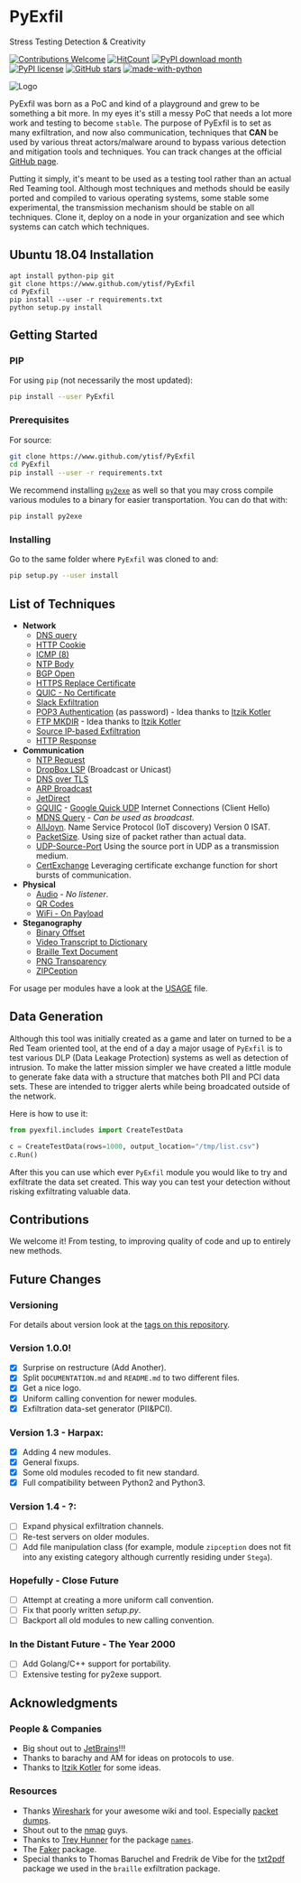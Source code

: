 # PyExfil
Stress Testing Detection & Creativity

[![Contributions Welcome](https://img.shields.io/badge/contributions-welcome-brightgreen.svg?style=round)](https://github.com/ytisf/PyExfil/issues)
[![HitCount](http://hits.dwyl.com/ytisf/PyExfil.svg)](http://hits.dwyl.com/ytisf/PyExfil)
[![PyPI download month](https://img.shields.io/pypi/dm/ansicolortags.svg)](https://pypi.python.org/pypi/pyexfil/)
[![PyPI license](https://img.shields.io/pypi/l/ansicolortags.svg)](https://pypi.python.org/pypi/pyexfil/)
[![GitHub stars](https://img.shields.io/github/stars/ytisf/PyExfil.svg?style=social&label=Star&maxAge=2592000)](https://GitHub.com/ytisf/PyExfil/stargazers/)
[![made-with-python](https://img.shields.io/badge/Made%20with-Python-1f425f.svg)](https://www.python.org/)

![Logo](https://www.morirt.com/img/PyExfil_Logo.png)

PyExfil was born as a PoC and kind of a playground and grew to be something a bit more. In my eyes it's still a messy PoC that needs a lot more work and testing to become `stable`. The purpose of PyExfil is to set as many exfiltration, and now also communication, techniques that **CAN** be used by various threat actors/malware around to bypass various detection and mitigation tools and techniques. You can track changes at the official [GitHub page](https://PyExfil.MoriRT.com/).

Putting it simply, it's meant to be used as a testing tool rather than an actual Red Teaming tool. Although most techniques and methods should be easily ported and compiled to various operating systems, some stable some experimental, the transmission mechanism should be stable on all techniques. Clone it, deploy on a node in your organization and see which systems can catch which techniques.

## Ubuntu 18.04 Installation

```
apt install python-pip git
git clone https://www.github.com/ytisf/PyExfil
cd PyExfil
pip install --user -r requirements.txt
python setup.py install
```

## Getting Started

### PIP
For using `pip` (not necessarily the most updated):
```bash
pip install --user PyExfil
```

### Prerequisites
For source:
```bash
git clone https://www.github.com/ytisf/PyExfil
cd PyExfil
pip install --user -r requirements.txt
```

We recommend installing [`py2exe`](http://www.py2exe.org/) as well so that you may cross compile various modules to a binary for easier transportation. You can do that with:

```bash
pip install py2exe
```

### Installing

Go to the same folder where `PyExfil` was cloned to and:
```bash
pip setup.py --user install
```

## List of Techniques

* **Network**
  * [DNS query](https://github.com/ytisf/PyExfil/blob/master/USAGE.md#dns-query)
  * [HTTP Cookie](https://github.com/ytisf/PyExfil/blob/master/USAGE.md#http-cookies)
  * [ICMP (8)](https://github.com/ytisf/PyExfil/blob/master/USAGE.md#icmp-echo-8)
  * [NTP Body](https://github.com/ytisf/PyExfil/blob/master/USAGE.md#ntp-body)
  * [BGP Open](https://github.com/ytisf/PyExfil/blob/master/USAGE.md#bgp-open)
  * [HTTPS Replace Certificate](https://github.com/ytisf/PyExfil/blob/master/USAGE.md#https-replace-certificate)
  * [QUIC - No Certificate](https://github.com/ytisf/PyExfil/blob/master/USAGE.md#quic)
  * [Slack Exfiltration](https://github.com/ytisf/PyExfil/blob/master/USAGE.md#slack)
  * [POP3 Authentication](https://github.com/ytisf/PyExfil/blob/master/USAGE.md#pop3-authentication) (as password) - Idea thanks to [Itzik Kotler](https://github.com/ikotler)
  * [FTP MKDIR](https://github.com/ytisf/PyExfil/blob/master/USAGE.md#ftp-mkdir) - Idea thanks to [Itzik Kotler](https://github.com/ikotler)
  * [Source IP-based Exfiltration](https://github.com/ytisf/PyExfil/blob/master/USAGE.md#source-ip-based-exfiltration)
  * [HTTP Response](https://github.com/ytisf/PyExfil/blob/master/USAGE.md#http-response)
* **Communication**
  * [NTP Request](https://github.com/ytisf/PyExfil/blob/master/USAGE.md#ntp-request)
  * [DropBox LSP](https://github.com/ytisf/PyExfil/blob/master/USAGE.md#dropbox-lsp) (Broadcast or Unicast)
  * [DNS over TLS](https://github.com/ytisf/PyExfil/blob/master/USAGE.md#dns-over-tls)
  * [ARP Broadcast](https://github.com/ytisf/PyExfil/blob/master/USAGE.md#arp-broadcast)
  * [JetDirect](https://github.com/ytisf/PyExfil/blob/master/USAGE.md#jetdirect)
  * [GQUIC](https://github.com/ytisf/PyExfil/blob/master/USAGE.md#gquic) - [Google Quick UDP](https://www.chromium.org/quic) Internet Connections (Client Hello)
  * [MDNS Query](https://github.com/ytisf/PyExfil/blob/master/USAGE.md#mdns-query) - *Can be used as broadcast.*
  * [AllJoyn](https://github.com/ytisf/PyExfil/blob/master/USAGE.md#alljoyn). Name Service Protocol (IoT discovery) Version 0 ISAT.
  * [PacketSize](https://github.com/ytisf/PyExfil/blob/master/USAGE.md#packet-size). Using size of packet rather than actual data.  
  * [UDP-Source-Port](https://github.com/ytisf/PyExfil/blob/master/USAGE.md#udp-sport) Using the source port in UDP as a transmission medium.
  * [CertExchange](https://github.com/ytisf/PyExfil/blob/master/USAGE.md#Certificate-Exchange) Leveraging certificate exchange function for short bursts of communication. 
* **Physical**
  * [Audio](https://github.com/ytisf/PyExfil/blob/master/USAGE.md#audio) - *No listener*.
  * [QR Codes](https://github.com/ytisf/PyExfil/blob/master/USAGE.md#qr-codes)
  * [WiFi - On Payload](https://github.com/ytisf/PyExfil/blob/master/USAGE.md#wifi-frame-payload)
* **Steganography**
  * [Binary Offset](https://github.com/ytisf/PyExfil/blob/master/USAGE.md#image-binary-offset)
  * [Video Transcript to Dictionary](https://github.com/ytisf/PyExfil/blob/master/USAGE.md#video-dictionary)
  * [Braille Text Document](https://github.com/ytisf/PyExfil/blob/master/USAGE.md#braille-text-document)
  * [PNG Transparency](https://github.com/ytisf/PyExfil/blob/master/USAGE.md#png-transparency)
  * [ZIPCeption](https://github.com/ytisf/PyExfil/blob/master/USAGE.md#zip-loop)

For usage per modules have a look at the [USAGE](https://www.github.com/ytisf/PyExfil/USAGE.md) file.

## Data Generation
Although this tool was initially created as a game and later on turned to be a Red Team oriented tool, at the end of a day a major usage of `PyExfil` is to test various DLP (Data Leakage Protection) systems as well as detection of intrusion. To make the latter mission simpler we have created a little module to generate fake data with a structure that matches both PII and PCI data sets. These are intended to trigger alerts while being broadcated outside of the network.

Here is how to use it:
```python
from pyexfil.includes import CreateTestData

c = CreateTestData(rows=1000, output_location="/tmp/list.csv")
c.Run()
```

After this you can use which ever `PyExfil` module you would like to try and exfiltrate the data set created. This way you can test your detection without risking exfiltrating valuable data.


## Contributions

We welcome it! From testing, to improving quality of code and up to entirely new methods.

## Future Changes

### Versioning
For details about version look at the [tags on this repository](https://www.github.com/ytisf/PyExfil/tags).

### Version 1.0.0!
- [x] Surprise on restructure (Add Another).
- [x] Split `DOCUMENTATION.md` and `README.md` to two different files.
- [x] Get a nice logo.
- [x] Uniform calling convention for newer modules.
- [x] Exfiltration data-set generator (PII&PCI).

### Version 1.3 - Harpax:
- [x] Adding 4 new modules.
- [x] General fixups. 
- [x] Some old modules recoded to fit new standard. 
- [x] Full compatibility between Python2 and Python3. 

### Version 1.4 - ?:
- [ ] Expand physical exfiltration channels.
- [ ] Re-test servers on older modules. 
- [ ] Add file manipulation class (for example, module `zipception` does not fit into any existing category although currently residing under `Stega`).

### Hopefully - Close Future
- [ ] Attempt at creating a more uniform call convention.
- [ ] Fix that poorly written *setup.py*.
- [ ] Backport all old modules to new calling convention.

### In the Distant Future - The Year 2000
- [ ] Add Golang/C++ support for portability.
- [ ] Extensive testing for py2exe support.

## Acknowledgments

### People & Companies
- Big shout out to [JetBrains](https://www.jetbrains.com/)!!!
- Thanks to barachy and AM for ideas on protocols to use.
- Thanks to [Itzik Kotler](https://github.com/ikotler) for some ideas.

### Resources
- Thanks [Wireshark](https://wireshark.com/) for your awesome wiki and tool. Especially [packet dumps](http://wiki.wireshark.org/SampleCaptures).
- Shout out to the [nmap](https://nmap.org/) guys.
- Thanks to [Trey Hunner](https://github.com/treyhunner) for the package [`names`](https://github.com/treyhunner/names).
- The [Faker](https://faker.readthedocs.io/en/master/) package.
- Special thanks to Thomas Baruchel and Fredrik de Vibe for the [txt2pdf](https://github.com/baruchel/txt2pdf) package we used in the `braille` exfiltration package.
